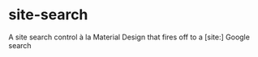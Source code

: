 site-search
===========

A site search control à la Material Design that fires off to a [site:] Google search
